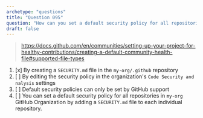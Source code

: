 ```yaml
---
archetype: "questions"
title: "Question 095"
question: "How can you set a default security policy for all repositories in `my-org` GitHub Organization?"
draft: false
---
```


> https://docs.github.com/en/communities/setting-up-your-project-for-healthy-contributions/creating-a-default-community-health-file#supported-file-types
1. [x] By creating a `SECURITY.md` file in the `my-org/.github` repository
1. [ ] By editing the security policy in the organization's `Code Security and nalysis` settings
1. [ ] Default security policies can only be set by GitHub support
1. [ ] You can set a default security policy for all repositories in `my-org` GitHub Organization by adding a `SECURITY.md` file to each individual repository.
